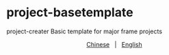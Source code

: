 # project-basetemplate

project-creater Basic template for major frame projects

<p align="center"> <a href="https://github.com/webxmsj/project-basetemplate/blob/master/README-CN.md">Chinese</a>&nbsp;&nbsp;&nbsp;|&nbsp;&nbsp;&nbsp;<a href="https://github.com/webxmsj/project-basetemplate/blob/master/README.md">English</a></p>
